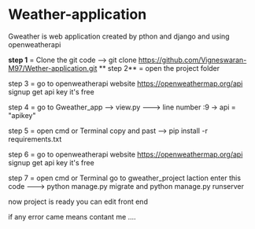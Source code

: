 # Weather-application

Gweather is web application created by pthon and django and using openweatherapi 

**step 1** = Clone the git code --> git clone https://github.com/Vigneswaran-M97/Wether-application.git
**
step 2** = open the project folder 

step 3 = go to openweatherapi website https://openweathermap.org/api signup get api key it's free

step 4 = go to Gweather_app --> view.py --->  line number :9 -> api = "apikey"

step 5 = open cmd or Terminal copy and past --> pip install -r requirements.txt

step 6 =  go to openweatherapi website https://openweathermap.org/api signup get api key it's free

step 7 = open cmd or Terminal go to gweather_project laction enter this code ---> python manage.py migrate and python manage.py runserver

now project is ready you can edit front end 

if any error came means contant me ....
